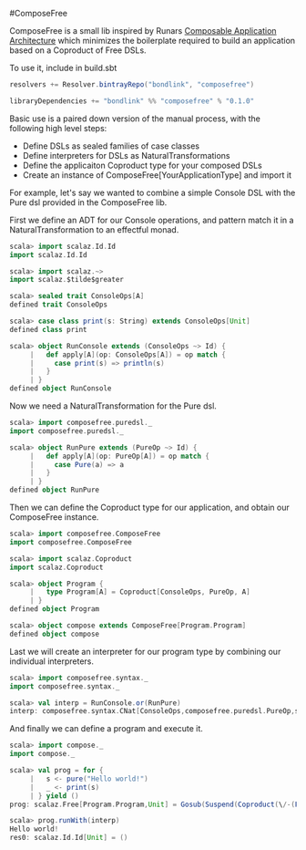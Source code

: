 #ComposeFree

ComposeFree is a small lib inspired by Runars
[Composable Application Architecture](http://functionaltalks.org/2014/11/23/runar-oli-bjarnason-free-monad/)
which minimizes the boilerplate required to build an application based on a Coproduct of
Free DSLs.

To use it, include in build.sbt

```scala
resolvers += Resolver.bintrayRepo("bondlink", "composefree")

libraryDependencies += "bondlink" %% "composefree" % "0.1.0"
```

Basic use is a paired down version of the manual process, with the following high level steps:

* Define DSLs as sealed families of case classes
* Define interpreters for DSLs as NaturalTransformations
* Define the applicaiton Coproduct type for your composed DSLs
* Create an instance of ComposeFree[YourApplicationType] and import it

For example, let's say we wanted to combine a simple Console DSL with the Pure dsl
provided in the ComposeFree lib.

First we define an ADT for our Console operations, and pattern match it
in a NaturalTransformation to an effectful monad.

```scala
scala> import scalaz.Id.Id
import scalaz.Id.Id

scala> import scalaz.~>
import scalaz.$tilde$greater

scala> sealed trait ConsoleOps[A]
defined trait ConsoleOps

scala> case class print(s: String) extends ConsoleOps[Unit]
defined class print

scala> object RunConsole extends (ConsoleOps ~> Id) {
     |   def apply[A](op: ConsoleOps[A]) = op match {
     |     case print(s) => println(s)
     |   }
     | }
defined object RunConsole
```

Now we need a NaturalTransformation for the Pure dsl.

```scala
scala> import composefree.puredsl._
import composefree.puredsl._

scala> object RunPure extends (PureOp ~> Id) {
     |   def apply[A](op: PureOp[A]) = op match {
     |     case Pure(a) => a
     |   }
     | }
defined object RunPure
```

Then we can define the Coproduct type for our application, and obtain our ComposeFree
instance.

```scala
scala> import composefree.ComposeFree
import composefree.ComposeFree

scala> import scalaz.Coproduct
import scalaz.Coproduct

scala> object Program {
     |   type Program[A] = Coproduct[ConsoleOps, PureOp, A]
     | }
defined object Program

scala> object compose extends ComposeFree[Program.Program]
defined object compose
```

Last we will create an interpreter for our program type by combining our individual
interpreters.

```scala
scala> import composefree.syntax._
import composefree.syntax._

scala> val interp = RunConsole.or(RunPure)
interp: composefree.syntax.CNat[ConsoleOps,composefree.puredsl.PureOp,scalaz.Id.Id] = composefree.syntax$CNat@306331ed
```

And finally we can define a program and execute it.

```scala
scala> import compose._
import compose._

scala> val prog = for {
     |   s <- pure("Hello world!")
     |   _ <- print(s)
     | } yield ()
prog: scalaz.Free[Program.Program,Unit] = Gosub(Suspend(Coproduct(\/-(Pure(Hello world!)))),<function1>)

scala> prog.runWith(interp)
Hello world!
res0: scalaz.Id.Id[Unit] = ()
```
